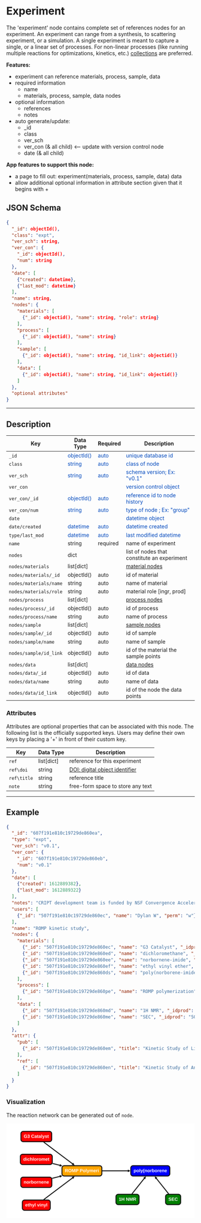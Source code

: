 # Experiment

The 'experiment' node contains complete set of references nodes for an experiment. An experiment can range from a 
synthesis, to scattering experiment, or a simulation. A single experiment is meant to capture a single, or a linear 
set of processes. For non-linear processes (like running multiple reactions for optimizations, kinetics, etc.) [collections](../data-models/Collections.md) are preferred. 

**Features:**

* experiment can reference materials, process, sample, data
* required information  
    * name
    * materials, process, sample, data nodes 
* optional information
    * references
    * notes
* auto generate/update:
    * _id
    * class
    * ver_sch
    * ver_con (& all child) <-- update with version control node
    * date (& all child)
  
**App features to support this node:**

* a page to fill out: experiment(materials, process, sample, data) data
* allow additional optional information in attribute section given that it begins with +


## JSON Schema

```json
{
  "_id": objectId(),
  "class": "expt",
  "ver_sch": string,
  "ver_con": {
    "_id": objectId(),
    "num": string
  },
  "date": [
    {"created": datetime},
    {"last_mod": datetime}
  ],
  "name": string,
  "nodes": {
    "materials": [
      {"_id": objectid(), "name": string, "role": string}
    ],
    "process": [
      {"_id": objectid(), "name": string}
    ],
    "sample": [
      {"_id": objectid(), "name": string, "id_link": objectid()}
    ],
    "data": [
      {"_id": objectid(), "name": string, "id_link": objectid()}
    ]
  },
  "optional attributes"
}
```

---

## Description

Key             |Data Type     |Required  |Description
-------------   |---------     |------    |----
`_id`                 |<span style="color:rgb(0, 72, 189)"> objectId() </span>   | <span style="color:rgb(0, 72, 189)">  auto  </span> | <span style="color:rgb(0, 72, 189)">  unique database id  </span>
`class`               |<span style="color:rgb(0, 72, 189)">  string  </span>     | <span style="color:rgb(0, 72, 189)">  auto  </span> | <span style="color:rgb(0, 72, 189)">  class of node  </span>
`ver_sch`             |<span style="color:rgb(0, 72, 189)">  string  </span>     | <span style="color:rgb(0, 72, 189)">  auto  </span> | <span style="color:rgb(0, 72, 189)">  schema version; Ex: "v0.1"  </span>
`ver_con`             |                                                          |                                                     | <span style="color:rgb(0, 72, 189)">  version control object  </span>
`ver_con/_id`         |<span style="color:rgb(0, 72, 189)">  objectId()  </span> | <span style="color:rgb(0, 72, 189)">  auto  </span> | <span style="color:rgb(0, 72, 189)">  reference id to node history  </span>
`ver_con/num`         |<span style="color:rgb(0, 72, 189)">  string  </span>     | <span style="color:rgb(0, 72, 189)">auto  </span>   | <span style="color:rgb(0, 72, 189)">  type of node ; Ex: "group"  </span>
`date`                |                                                          |                                                     | <span style="color:rgb(0, 72, 189)">  datetime object  </span>
`date/created`        |<span style="color:rgb(0, 72, 189)">  datetime  </span>   | <span style="color:rgb(0, 72, 189)">auto  </span>   | <span style="color:rgb(0, 72, 189)">  datetime created  </span>
`type/last_mod`       |<span style="color:rgb(0, 72, 189)">  datetime  </span>   | <span style="color:rgb(0, 72, 189)">auto  </span>   | <span style="color:rgb(0, 72, 189)">  last modified datetime  </span>
`name`                    | string        | required  | name of experiment
`nodes`                   | dict          |           | list of nodes that constitute an experiment
`nodes/materials`         | list[dict]    |           | [material nodes](../data-models/Materials_P.md)
`nodes/materials/_id`     | objectId()    | auto      | id of material
`nodes/materials/name`    | string        | auto      | name of material
`nodes/materials/role`    | string        | auto      | material role [ingr, prod]
`nodes/process`           | list[dict]    |           | [process nodes](../data-models/Process.md)
`nodes/process/_id`       | objectId()    | auto      | id of process
`nodes/process/name`      | string        | auto      | name of process
`nodes/sample`            | list[dict]    |           | [sample nodes](../data-models/Sample.md)
`nodes/sample/_id`        | objectId()    | auto      | id of sample
`nodes/sample/name`       | string        | auto      | name of sample
`nodes/sample/id_link`    | objectId()    | auto      | id of the material the sample points 
`nodes/data`              | list[dict]    |           | [data nodes](../data-models/Data.md)
`nodes/data/_id`          | objectId()    | auto      | id of data
`nodes/data/name`         | string        | auto      | name of data
`nodes/data/id_link`      | objectId()    | auto      | id of the node the data points


### Attributes

Attributes are optional properties that can be associated with this node. The following list is the officially supported
keys. Users may define their own keys by placing a '+' in front of their custom key.

Key                | Data Type      | Description
-------------      |---------       |----
`ref`              | list[dict]     | reference for this experiment
`ref\doi`          | string         | [DOI: digital object identifier](https://www.doi.org/)
`ref\title`        | string         | reference title
`note`             | string         | free-form space to store any text


---

## Example

```json
{
  "_id": "607f191e810c19729de860ea",
  "type": "expt",
  "ver_sch": "v0.1",
  "ver_con": {
    "_id": "607f191e810c19729de860eb",
    "num": "v0.1"
  },
  "date": [
    {"created": 1612889382},
    {"last_mod": 1612889322}
  ],
  "notes": "CRIPT development team is funded by NSF Convergence Accelerator.",
  "users": [
    {"_id": "507f191e810c19729de860ec", "name": "Dylan W", "perm": "w"}
  ],
  "name": "ROMP kinetic study",
  "nodes": {
    "materials": [
      {"_id": "507f191e810c19729de860ec", "name": "G3 Catalyst", "_idproc": "507f191e810c19729de860pe", "role": "ingr"},
      {"_id": "507f191e810c19729de860ed", "name": "dichloromethane", "_idproc": "507f191e810c19729de860pe", "role": "ingr"},
      {"_id": "507f191e810c19729de860ee", "name": "norbornene-imide", "_idproc": "507f191e810c19729de860pe", "role": "ingr"},
      {"_id": "507f191e810c19729de860ef", "name": "ethyl vinyl ether", "_idproc": "507f191e810c19729de860pe", "role": "ingr"},
      {"_id": "507f191e810c19729de860ds", "name": "poly(norborene-imide)", "_idproc": "507f191e810c19729de860pe", "role": "prod"}
    ],
    "process": [
      {"_id": "507f191e810c19729de860pe", "name": "ROMP polymerization", "_idout": "507f191e810c19729de860ds"}
    ],
    "data": [
      {"_id": "507f191e810c19729de860md", "name": "1H NMR", "_idprod": "507f191e810c19729de860ds", "_idprod": "507f191e810c19729de860ds"},
      {"_id": "507f191e810c19729de860me", "name": "SEC", "_idprod": "507f191e810c19729de860ds", "_idprod": "507f191e810c19729de860ds"}
    ]
  },
  "attr": {
    "pub": [
      {"_id": "507f191e810c19729de860em", "title": "Kinetic Study of Living Ring-Opening Metathesis Polymerization"}
    ],
    "ref": [
      {"_id": "507f191e810c19729de860en", "title": "Kinetic Study of Anionic Living Polymerization"}
    ]
  }
}
```

### Visualization


The reaction network can be generated out of `node`.

![Experiment_network](../img/network_experiment2.svg)